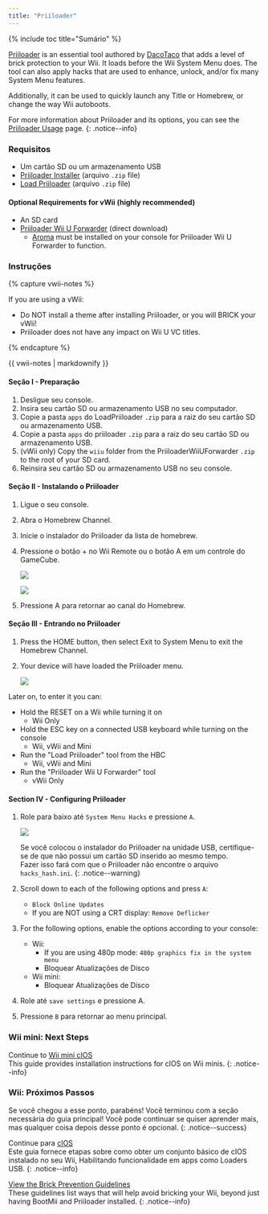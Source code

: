 ```yaml
---
title: "Priiloader"
---
```


{% include toc title="Sumário" %}

[Priiloader](https://github.com/DacoTaco/priiloader) is an essential tool authored by [DacoTaco](https://github.com/DacoTaco) that adds a level of brick protection to your Wii. It loads before the Wii System Menu does. The tool can also apply hacks that are used to enhance, unlock, and/or fix many System Menu features.

Additionally, it can be used to quickly launch any Title or Homebrew, or change the way Wii autoboots.


For more information about Priiloader and its options, you can see the [Priiloader Usage](priiloader-usage) page.
{: .notice--info}

### Requisitos

* Um cartão SD ou um armazenamento USB
* [Priiloader Installer](https://oscwii.org/library/app/priiloader) (arquivo `.zip` file)
* [Load Priiloader](https://oscwii.org/library/app/loadpriiloader) (arquivo `.zip` file)

#### Optional Requirements for vWii (highly recommended)

* An SD card
* [Priiloader Wii U Forwarder](https://github.com/DacoTaco/priiloader/releases/download/0.10.0/PriiloaderWiiUForwarder.zip) (direct download)
    * [Aroma](https://wiiu.hacks.guide/#/aroma/getting-started) must be installed on your console for Priiloader Wii U Forwarder to function.

### Instruções

{% capture vwii-notes %}

If you are using a vWii:

+ Do NOT install a theme after installing Priiloader, or you will BRICK your vWii!
+ Priiloader does not have any impact on Wii U VC titles.

{% endcapture %}

<div class="notice--danger">{{ vwii-notes | markdownify }}</div>

#### Seção I - Preparação

1. Desligue seu console.
1. Insira seu cartão SD ou armazenamento USB no seu computador.
1. Copie a pasta `apps` do LoadPriiloader `.zip` para a raiz do seu cartão SD ou armazenamento USB.
1. Copie a pasta `apps` do priiloader `.zip` para a raiz do seu cartão SD ou armazenamento USB.
1. (vWii only) Copy the `wiiu` folder from the PriiloaderWiiUForwarder `.zip` to the root of your SD card.
1. Reinsira seu cartão SD ou armazenamento USB no seu console.

#### Seção II - Instalando o Priiloader

1. Ligue o seu console.
1. Abra o Homebrew Channel.
1. Inicie o instalador do Priiloader da lista de homebrew.
1. Pressione o botão + no Wii Remote ou o botão A em um controle do GameCube.

    ![](/images/priiloader/installer.png)

    ![](/images/priiloader/installing.png)

1. Pressione A para retornar ao canal do Homebrew.

#### Seção III - Entrando no Priiloader

1. Press the HOME button, then select Exit to System Menu to exit the Homebrew Channel.
1. Your device will have loaded the Priiloader menu.

    ![](/images/priiloader/menu.png)

Later on, to enter it you can:

+ Hold the RESET on a Wii while turning it on
    + Wii Only
+ Hold the ESC key on a connected USB keyboard while turning on the console
    + Wii, vWii and Mini
+ Run the "Load Priiloader" tool from the HBC
    + Wii, vWii and Mini
+ Run the "Priiloader Wii U Forwarder" tool
    + vWii Only

#### Section IV - Configuring Priiloader

1. Role para baixo até `System Menu Hacks` e pressione `A`.

    ![](/images/priiloader/menu_hacks.png)

    Se você colocou o instalador do Priiloader na unidade USB, certifique-se de que não possui um cartão SD inserido ao mesmo tempo. <br> Fazer isso fará com que o Priiloader não encontre o arquivo `hacks_hash.ini`.
    {: .notice--warning}

1. Scroll down to each of the following options and press `A`:
    + `Block Online Updates`
    + If you are NOT using a CRT display: `Remove Deflicker`
1. For the following options, enable the options according to your console:
    + Wii:
        + If you are using 480p mode: `480p graphics fix in the system menu`
        + Bloquear Atualizações de Disco
    + Wii mini:
        + Bloquear Atualizações de Disco
1. Role até `save settings` e pressione A.
1. Pressione `B` para retornar ao menu principal.

### Wii mini: Next Steps

Continue to [Wii mini cIOS](cios-mini)<br> This guide provides installation instructions for cIOS on Wii minis.
{: .notice--info}

### Wii: Próximos Passos

Se você chegou a esse ponto, parabéns! Você terminou com a seção necessária do guia principal! Você pode continuar se quiser aprender mais, mas qualquer coisa depois desse ponto é opcional.
{: .notice--success}

Continue para [cIOS](cios)<br> Este guia fornece etapas sobre como obter um conjunto básico de cIOS instalado no seu Wii, Habilitando funcionalidade em apps como Loaders USB.
{: .notice--info}

[View the Brick Prevention Guidelines](bricks#brick-prevention)<br> These guidelines list ways that will help avoid bricking your Wii, beyond just having BootMii and Priiloader installed.
{: .notice--info}

